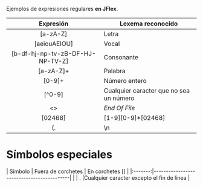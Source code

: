 Ejemplos de expresiones regulares **en JFlex**.

| Expresión                             | Lexema reconocido    |
|:-------------------------------------:|----------------------|
| [a-zA-Z]                              | Letra                |
| [aeiouAEIOU]                          | Vocal                |
| [b-df-hj-np-tv-zB-DF-HJ-NP-TV-Z]      | Consonante           |
| [a-zA-Z]+                             | Palabra              |
| [0-9]+                                | Número entero        |
| [^0-9]								| Cualquier caracter que no sea un número |
| <<EOF>>                               | _End Of File_        |
| [02468]|[1-9][0-9]*[02468]		    | Número par (natural) |
| (.|\n|\r)*                            | Cadena ASCII (del 1 al 127) |
 

# Símbolos especiales
| Símbolo | Fuera de corchetes                        | En corchetes []     |
|:-------:|-------------------------------------------|                     |
| .       |Cualquier caracter excepto el fin de linea | 
